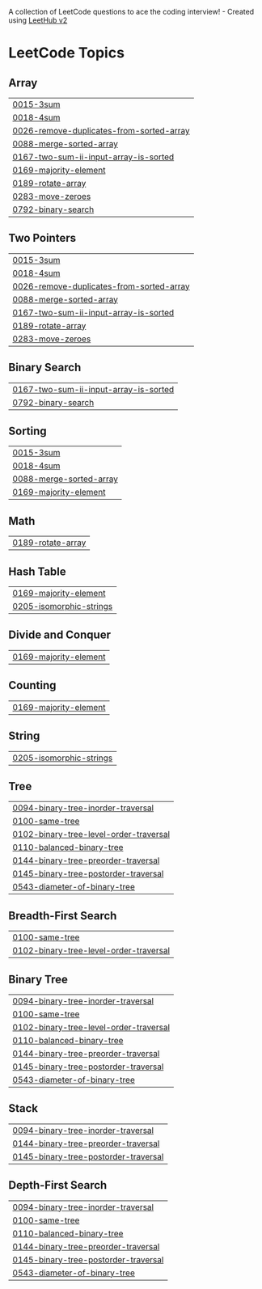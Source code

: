 A collection of LeetCode questions to ace the coding interview! - Created using [LeetHub v2](https://github.com/arunbhardwaj/LeetHub-2.0)
<!---LeetCode Topics Start-->
# LeetCode Topics
## Array
|  |
| ------- |
| [0015-3sum](https://github.com/Riya-023/DSA/tree/master/0015-3sum) |
| [0018-4sum](https://github.com/Riya-023/DSA/tree/master/0018-4sum) |
| [0026-remove-duplicates-from-sorted-array](https://github.com/Riya-023/DSA/tree/master/0026-remove-duplicates-from-sorted-array) |
| [0088-merge-sorted-array](https://github.com/Riya-023/DSA/tree/master/0088-merge-sorted-array) |
| [0167-two-sum-ii-input-array-is-sorted](https://github.com/Riya-023/DSA/tree/master/0167-two-sum-ii-input-array-is-sorted) |
| [0169-majority-element](https://github.com/Riya-023/DSA/tree/master/0169-majority-element) |
| [0189-rotate-array](https://github.com/Riya-023/DSA/tree/master/0189-rotate-array) |
| [0283-move-zeroes](https://github.com/Riya-023/DSA/tree/master/0283-move-zeroes) |
| [0792-binary-search](https://github.com/Riya-023/DSA/tree/master/0792-binary-search) |
## Two Pointers
|  |
| ------- |
| [0015-3sum](https://github.com/Riya-023/DSA/tree/master/0015-3sum) |
| [0018-4sum](https://github.com/Riya-023/DSA/tree/master/0018-4sum) |
| [0026-remove-duplicates-from-sorted-array](https://github.com/Riya-023/DSA/tree/master/0026-remove-duplicates-from-sorted-array) |
| [0088-merge-sorted-array](https://github.com/Riya-023/DSA/tree/master/0088-merge-sorted-array) |
| [0167-two-sum-ii-input-array-is-sorted](https://github.com/Riya-023/DSA/tree/master/0167-two-sum-ii-input-array-is-sorted) |
| [0189-rotate-array](https://github.com/Riya-023/DSA/tree/master/0189-rotate-array) |
| [0283-move-zeroes](https://github.com/Riya-023/DSA/tree/master/0283-move-zeroes) |
## Binary Search
|  |
| ------- |
| [0167-two-sum-ii-input-array-is-sorted](https://github.com/Riya-023/DSA/tree/master/0167-two-sum-ii-input-array-is-sorted) |
| [0792-binary-search](https://github.com/Riya-023/DSA/tree/master/0792-binary-search) |
## Sorting
|  |
| ------- |
| [0015-3sum](https://github.com/Riya-023/DSA/tree/master/0015-3sum) |
| [0018-4sum](https://github.com/Riya-023/DSA/tree/master/0018-4sum) |
| [0088-merge-sorted-array](https://github.com/Riya-023/DSA/tree/master/0088-merge-sorted-array) |
| [0169-majority-element](https://github.com/Riya-023/DSA/tree/master/0169-majority-element) |
## Math
|  |
| ------- |
| [0189-rotate-array](https://github.com/Riya-023/DSA/tree/master/0189-rotate-array) |
## Hash Table
|  |
| ------- |
| [0169-majority-element](https://github.com/Riya-023/DSA/tree/master/0169-majority-element) |
| [0205-isomorphic-strings](https://github.com/Riya-023/DSA/tree/master/0205-isomorphic-strings) |
## Divide and Conquer
|  |
| ------- |
| [0169-majority-element](https://github.com/Riya-023/DSA/tree/master/0169-majority-element) |
## Counting
|  |
| ------- |
| [0169-majority-element](https://github.com/Riya-023/DSA/tree/master/0169-majority-element) |
## String
|  |
| ------- |
| [0205-isomorphic-strings](https://github.com/Riya-023/DSA/tree/master/0205-isomorphic-strings) |
## Tree
|  |
| ------- |
| [0094-binary-tree-inorder-traversal](https://github.com/Riya-023/DSA/tree/master/0094-binary-tree-inorder-traversal) |
| [0100-same-tree](https://github.com/Riya-023/DSA/tree/master/0100-same-tree) |
| [0102-binary-tree-level-order-traversal](https://github.com/Riya-023/DSA/tree/master/0102-binary-tree-level-order-traversal) |
| [0110-balanced-binary-tree](https://github.com/Riya-023/DSA/tree/master/0110-balanced-binary-tree) |
| [0144-binary-tree-preorder-traversal](https://github.com/Riya-023/DSA/tree/master/0144-binary-tree-preorder-traversal) |
| [0145-binary-tree-postorder-traversal](https://github.com/Riya-023/DSA/tree/master/0145-binary-tree-postorder-traversal) |
| [0543-diameter-of-binary-tree](https://github.com/Riya-023/DSA/tree/master/0543-diameter-of-binary-tree) |
## Breadth-First Search
|  |
| ------- |
| [0100-same-tree](https://github.com/Riya-023/DSA/tree/master/0100-same-tree) |
| [0102-binary-tree-level-order-traversal](https://github.com/Riya-023/DSA/tree/master/0102-binary-tree-level-order-traversal) |
## Binary Tree
|  |
| ------- |
| [0094-binary-tree-inorder-traversal](https://github.com/Riya-023/DSA/tree/master/0094-binary-tree-inorder-traversal) |
| [0100-same-tree](https://github.com/Riya-023/DSA/tree/master/0100-same-tree) |
| [0102-binary-tree-level-order-traversal](https://github.com/Riya-023/DSA/tree/master/0102-binary-tree-level-order-traversal) |
| [0110-balanced-binary-tree](https://github.com/Riya-023/DSA/tree/master/0110-balanced-binary-tree) |
| [0144-binary-tree-preorder-traversal](https://github.com/Riya-023/DSA/tree/master/0144-binary-tree-preorder-traversal) |
| [0145-binary-tree-postorder-traversal](https://github.com/Riya-023/DSA/tree/master/0145-binary-tree-postorder-traversal) |
| [0543-diameter-of-binary-tree](https://github.com/Riya-023/DSA/tree/master/0543-diameter-of-binary-tree) |
## Stack
|  |
| ------- |
| [0094-binary-tree-inorder-traversal](https://github.com/Riya-023/DSA/tree/master/0094-binary-tree-inorder-traversal) |
| [0144-binary-tree-preorder-traversal](https://github.com/Riya-023/DSA/tree/master/0144-binary-tree-preorder-traversal) |
| [0145-binary-tree-postorder-traversal](https://github.com/Riya-023/DSA/tree/master/0145-binary-tree-postorder-traversal) |
## Depth-First Search
|  |
| ------- |
| [0094-binary-tree-inorder-traversal](https://github.com/Riya-023/DSA/tree/master/0094-binary-tree-inorder-traversal) |
| [0100-same-tree](https://github.com/Riya-023/DSA/tree/master/0100-same-tree) |
| [0110-balanced-binary-tree](https://github.com/Riya-023/DSA/tree/master/0110-balanced-binary-tree) |
| [0144-binary-tree-preorder-traversal](https://github.com/Riya-023/DSA/tree/master/0144-binary-tree-preorder-traversal) |
| [0145-binary-tree-postorder-traversal](https://github.com/Riya-023/DSA/tree/master/0145-binary-tree-postorder-traversal) |
| [0543-diameter-of-binary-tree](https://github.com/Riya-023/DSA/tree/master/0543-diameter-of-binary-tree) |
<!---LeetCode Topics End-->